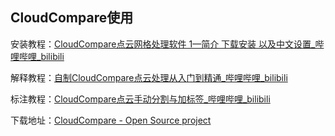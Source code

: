 ## CloudCompare使用

安装教程：[CloudCompare点云网格处理软件 1—简介 下载安装 以及中文设置_哔哩哔哩_bilibili](https://www.bilibili.com/video/BV1zd4y1G7Fk/?spm_id_from=333.337.search-card.all.click&vd_source=93b6102f8bc10743dc9a66031e99eae3)

解释教程：[自制CloudCompare点云处理从入门到精通_哔哩哔哩_bilibili](https://www.bilibili.com/video/BV1HW4y1M7hR/?spm_id_from=333.337.search-card.all.click&vd_source=93b6102f8bc10743dc9a66031e99eae3)

标注教程：[CloudCompare点云手动分割与加标签_哔哩哔哩_bilibili](https://www.bilibili.com/video/BV14G4y1r7rz/?spm_id_from=333.788.recommend_more_video.0&vd_source=93b6102f8bc10743dc9a66031e99eae3)

下载地址：[CloudCompare - Open Source project](https://www.cloudcompare.org/)